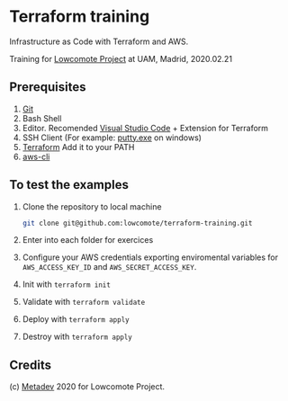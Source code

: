 # Terraform training

Infrastructure as Code with Terraform and AWS.

Training for [Lowcomote Project](https://www.lowcomote.eu) at UAM, Madrid, 2020.02.21

## Prerequisites

1. [Git](https://git-scm.com/downloads)
2. Bash Shell
3. Editor. Recomended [Visual Studio Code](https://code.visualstudio.com) + Extension for Terraform
4. SSH Client (For example: [putty.exe](https://www.putty.org/) on windows)
5. [Terraform](https://www.terraform.io/) Add it to your PATH
6. [aws-cli](https://aws.amazon.com/cli/)

## To test the examples

1. Clone the repository to local machine

    ```bash
    git clone git@github.com:lowcomote/terraform-training.git
    ```

2. Enter into each folder for exercices

3. Configure your AWS credentials exporting enviromental variables for `AWS_ACCESS_KEY_ID` and `AWS_SECRET_ACCESS_KEY`.

4. Init with `terraform init`

5. Validate with `terraform validate`

6. Deploy with `terraform apply`

7. Destroy with `terraform apply`

## Credits

(c) [Metadev](https://metadev.pro) 2020 for Lowcomote Project.
